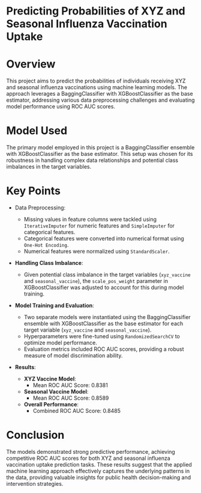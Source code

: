 # Predicting Probabilities of XYZ and Seasonal Influenza Vaccination Uptake


# Overview

This project aims to predict the probabilities of individuals receiving XYZ and seasonal influenza vaccinations using machine learning models. The approach leverages a BaggingClassifier with XGBoostClassifier as the base estimator, addressing various data preprocessing challenges and evaluating model performance using ROC AUC scores.

# Model Used

The primary model employed in this project is a BaggingClassifier ensemble with XGBoostClassifier as the base estimator. This setup was chosen for its robustness in handling complex data relationships and potential class imbalances in the target variables.

# Key Points

- Data Preprocessing: 
  - Missing values in feature columns were tackled using `IterativeImputer` for numeric features and `SimpleImputer` for categorical features.
  - Categorical features were converted into numerical format using `One-Hot Encoding`.
  - Numerical features were normalized using `StandardScaler`.

- **Handling Class Imbalance**:
  - Given potential class imbalance in the target variables (`xyz_vaccine` and `seasonal_vaccine`), the `scale_pos_weight` parameter in XGBoostClassifier was adjusted to account for this during model training.

- **Model Training and Evaluation**:
  - Two separate models were instantiated using the BaggingClassifier ensemble with XGBoostClassifier as the base estimator for each target variable (`xyz_vaccine` and `seasonal_vaccine`).
  - Hyperparameters were fine-tuned using `RandomizedSearchCV` to optimize model performance.
  - Evaluation metrics included ROC AUC scores, providing a robust measure of model discrimination ability.

- **Results**:
  - **XYZ Vaccine Model**:
    - Mean ROC AUC Score: 0.8381
  - **Seasonal Vaccine Model**:
    - Mean ROC AUC Score: 0.8589
  - **Overall Performance**:
    - Combined ROC AUC Score: 0.8485

# Conclusion

The models demonstrated strong predictive performance, achieving competitive ROC AUC scores for both XYZ and seasonal influenza vaccination uptake prediction tasks. These results suggest that the applied machine learning approach effectively captures the underlying patterns in the data, providing valuable insights for public health decision-making and intervention strategies.
